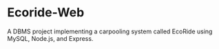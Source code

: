 # Ecoride-Web
A DBMS project implementing a carpooling system called EcoRide using MySQL, Node.js, and Express.
